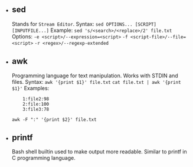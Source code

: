 - ## sed
	Stands for `Stream Editor`.
	Syntax:
		`sed OPTIONS... [SCRIPT] [INPUTFILE...]`
	Example:
		`sed 's/<search>/<replace>/2' file.txt`
	Options:
		`-e <script>/--expression=<script>`
		`-f <script-file>/--file=<script>`
		`-r <regex>/--regexp-extended`
- ## awk
	Programming language for text manipulation.
	Works with STDIN and files.
	Syntax:
		`awk '{print $1}' file.txt`
		`cat file.txt | awk '{print $1}'`
	Examples:
	```
		1:file2:98
		2:file:100
		3:file3:78
	```
	`awk -F ":" '{print $2}' file.txt`

- ## printf
	Bash shell builtin used to make output more readable.
	Similar to printf in C programming language.